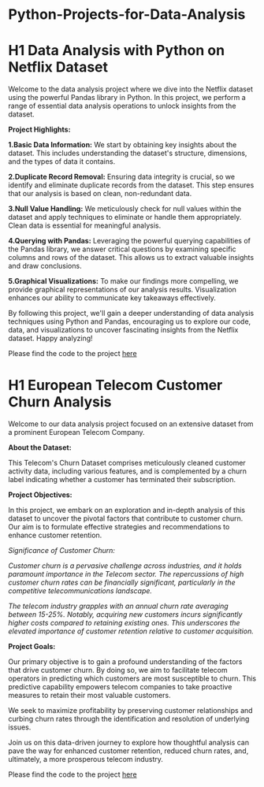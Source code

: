 # Python-Projects-for-Data-Analysis

# H1 Data Analysis with Python on Netflix Dataset

Welcome to the data analysis project where we dive into the Netflix dataset using the powerful Pandas library in Python. In this project, we perform a range of essential data analysis operations to unlock insights from the dataset.

**Project Highlights:**

**1.Basic Data Information:** We start by obtaining key insights about the dataset. This includes understanding the dataset's structure, dimensions, and the types of data it contains.

**2.Duplicate Record Removal:** Ensuring data integrity is crucial, so we identify and eliminate duplicate records from the dataset. This step ensures that our analysis is based on clean, non-redundant data.

**3.Null Value Handling:** We meticulously check for null values within the dataset and apply techniques to eliminate or handle them appropriately. Clean data is essential for meaningful analysis.

**4.Querying with Pandas:** Leveraging the powerful querying capabilities of the Pandas library, we answer critical questions by examining specific columns and rows of the dataset. This allows us to extract valuable insights and draw conclusions.

**5.Graphical Visualizations:** To make our findings more compelling, we provide graphical representations of our analysis results. Visualization enhances our ability to communicate key takeaways effectively.

By following this project, we'll gain a deeper understanding of data analysis techniques using Python and Pandas, encouraging us to explore our code, data, and visualizations to uncover fascinating insights from the Netflix dataset. Happy analyzing!

Please find the code to the project [here](https://github.com/Gaur025/Python-Projects-for-Data-Analysis/blob/main/Data%20Analysis%20with%20Python%20on%20Netflix%20Dataset.ipynb)

# H1 European Telecom Customer Churn Analysis

Welcome to our data analysis project focused on an extensive dataset from a prominent European Telecom Company.

**About the Dataset:**

This Telecom's Churn Dataset comprises meticulously cleaned customer activity data, including various features, and is complemented by a churn label indicating whether a customer has terminated their subscription.

**Project Objectives:**

In this project, we embark on an exploration and in-depth analysis of this dataset to uncover the pivotal factors that contribute to customer churn. Our aim is to formulate effective strategies and recommendations to enhance customer retention.

*Significance of Customer Churn:*

*Customer churn is a pervasive challenge across industries, and it holds paramount importance in the Telecom sector. The repercussions of high customer churn rates can be financially significant, particularly in the competitive telecommunications landscape.*

*The telecom industry grapples with an annual churn rate averaging between 15-25%. Notably, acquiring new customers incurs significantly higher costs compared to retaining existing ones. This underscores the elevated importance of customer retention relative to customer acquisition.*

**Project Goals:**

Our primary objective is to gain a profound understanding of the factors that drive customer churn. By doing so, we aim to facilitate telecom operators in predicting which customers are most susceptible to churn. This predictive capability empowers telecom companies to take proactive measures to retain their most valuable customers.

We seek to maximize profitability by preserving customer relationships and curbing churn rates through the identification and resolution of underlying issues.

Join us on this data-driven journey to explore how thoughtful analysis can pave the way for enhanced customer retention, reduced churn rates, and, ultimately, a more prosperous telecom industry.

Please find the code to the project [here](https://github.com/tarleechango/Python-Projects-for-Data-Analysis/blob/main/Business%20Understanding%20of%20A%20Telecom%20Industry%20Customer%20Churn.ipynb)
